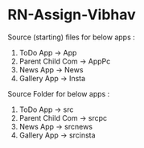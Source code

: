 # RN-Assign-Vibhav

Source (starting) files for below apps :  
1. ToDo App -> App
2. Parent Child Com -> AppPc
3. News App -> News
4. Gallery App -> Insta



Source Folder for below apps : 
1. ToDo App -> src
2. Parent Child Com -> srcpc
3. News App -> srcnews
4. Gallery App -> srcinsta
